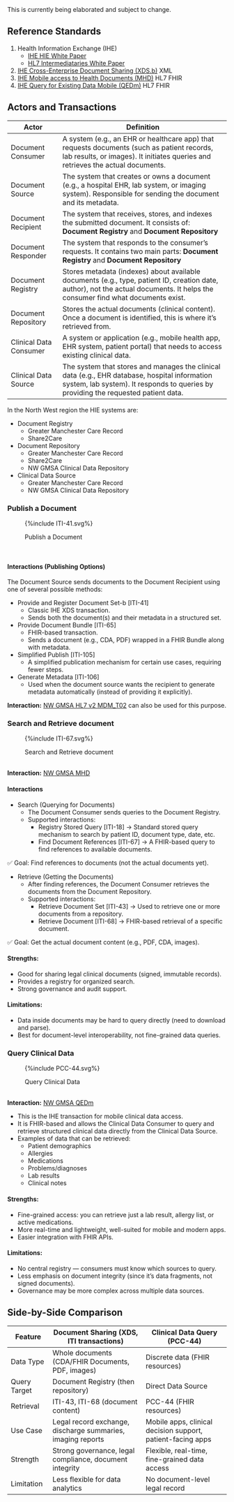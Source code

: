 <div class="alert alert-danger" role="alert">
This is currently being elaborated and subject to change.
</div>

## Reference Standards

1. Health Information Exchange (IHE)
   - [IHE HIE White Paper](https://profiles.ihe.net/ITI/HIE-Whitepaper/)
   - [HL7 Intermediataries White Paper](https://confluence.hl7.org/spaces/FHIR/pages/144967060/Intermediaries+White+Paper)
2. [IHE Cross-Enterprise Document Sharing (XDS.b)](https://profiles.ihe.net/ITI/TF/Volume1/ch-10.html) XML
3. [IHE Mobile access to Health Documents (MHD)](https://profiles.ihe.net/ITI/MHD/index.html) HL7 FHIR
4. [IHE Query for Existing Data Mobile (QEDm)](https://profiles.ihe.net/PCC/QEDm/index.html) HL7 FHIR

## Actors and Transactions

| Actor                  | Definition                                                                                                                                                                          |
|------------------------|-------------------------------------------------------------------------------------------------------------------------------------------------------------------------------------|
| Document Consumer      | A system (e.g., an EHR or healthcare app) that requests documents (such as patient records, lab results, or images). It initiates queries and retrieves the actual documents.       |
| Document Source        | The system that creates or owns a document (e.g., a hospital EHR, lab system, or imaging system). Responsible for sending the document and its metadata.                            |
| Document Recipient     | The system that receives, stores, and indexes the submitted document. It consists of: **Document Registry** and **Document Repository**                                             |                                                                                          |
| Document Responder     | The system that responds to the consumer’s requests. It contains two main parts: **Document Registry** and **Document Repository**                                                  |
| Document Registry      | Stores metadata (indexes) about available documents (e.g., type, patient ID, creation date, author), not the actual documents. It helps the consumer find what documents exist.     |
| Document Repository    | Stores the actual documents (clinical content). Once a document is identified, this is where it’s retrieved from.                                                                   | 
| Clinical Data Consumer | A system or application (e.g., mobile health app, EHR system, patient portal) that needs to access existing clinical data.                                                          |
| Clinical Data Source   | The system that stores and manages the clinical data (e.g., EHR database, hospital information system, lab system). It responds to queries by providing the requested patient data. |  

In the North West region the HIE systems are:

- Document Registry
    - Greater Manchester Care Record
    - Share2Care
- Document Repository
    - Greater Manchester Care Record
    - Share2Care
    - NW GMSA Clinical Data Repository
- Clinical Data Source
    - Greater Manchester Care Record
    - NW GMSA Clinical Data Repository

### Publish a Document

<figure>
{%include ITI-41.svg%}
<p id="fX.X.X.X-X" class="figureTitle">Publish a Document</p>
</figure>
<br clear="all">

#### Interactions (Publishing Options)

The Document Source sends documents to the Document Recipient using one of several possible methods:

- Provide and Register Document Set-b [ITI-41]
  - Classic IHE XDS transaction.
  - Sends both the document(s) and their metadata in a structured set.
- Provide Document Bundle [ITI-65]
  - FHIR-based transaction.
  - Sends a document (e.g., CDA, PDF) wrapped in a FHIR Bundle along with metadata.
- Simplified Publish [ITI-105]
  - A simplified publication mechanism for certain use cases, requiring fewer steps.
- Generate Metadata [ITI-106]
  - Used when the document source wants the recipient to generate metadata automatically (instead of providing it explicitly).

<div class="alert alert-info" role="alert">
<b>Interaction:</b> <a href="mdm_t02-original-document-notification-and-content" _target="_blank">NW GMSA HL7 v2 MDM_T02</a> can also be used for this purpose.
</div>

### Search and Retrieve document

<figure>
{%include ITI-67.svg%}
<p id="fX.X.X.X-X" class="figureTitle">Search and Retrieve document</p>
</figure>
<br clear="all">

<div class="alert alert-info" role="alert">
<b>Interaction:</b> <a href="MHD.html" _target="_blank">NW GMSA MHD</a> 
</div>

#### Interactions

- Search (Querying for Documents)
  - The Document Consumer sends queries to the Document Registry.
  - Supported interactions:
    - Registry Stored Query [ITI-18] → Standard stored query mechanism to search by patient ID, document type, date, etc.
    - Find Document References [ITI-67] → A FHIR-based query to find references to available documents.

✅ Goal: Find references to documents (not the actual documents yet).

- Retrieve (Getting the Documents)
  - After finding references, the Document Consumer retrieves the documents from the Document Repository.
  - Supported interactions:
    - Retrieve Document Set [ITI-43] → Used to retrieve one or more documents from a repository.
    - Retrieve Document [ITI-68] → FHIR-based retrieval of a specific document.

✅ Goal: Get the actual document content (e.g., PDF, CDA, images).   

#### Strengths:

- Good for sharing legal clinical documents (signed, immutable records).
- Provides a registry for organized search.
- Strong governance and audit support.

#### Limitations:

- Data inside documents may be hard to query directly (need to download and parse).
- Best for document-level interoperability, not fine-grained data queries.

### Query Clinical Data 

<figure>
{%include PCC-44.svg%}
<p id="fX.X.X.X-X" class="figureTitle">Query Clinical Data</p>
</figure>
<br clear="all">

<div class="alert alert-info" role="alert">
<b>Interaction:</b> <a href="QEDm.html" _target="_blank">NW GMSA QEDm</a> 
</div>

- This is the IHE transaction for mobile clinical data access.
- It is FHIR-based and allows the Clinical Data Consumer to query and retrieve structured clinical data directly from the Clinical Data Source.
- Examples of data that can be retrieved:
  - Patient demographics
  - Allergies
  - Medications
  - Problems/diagnoses
  - Lab results
  - Clinical notes

#### Strengths:

- Fine-grained access: you can retrieve just a lab result, allergy list, or active medications.
- More real-time and lightweight, well-suited for mobile and modern apps.
- Easier integration with FHIR APIs.

#### Limitations:

- No central registry — consumers must know which sources to query.
- Less emphasis on document integrity (since it’s data fragments, not signed documents).
- Governance may be more complex across multiple data sources.

## Side-by-Side Comparison

| Feature	      | Document Sharing (XDS, ITI transactions)	                    | Clinical Data Query (PCC-44)                                |
|---------------|--------------------------------------------------------------|-------------------------------------------------------------|
| Data Type     | 	Whole documents (CDA/FHIR Documents, PDF, images)	          | Discrete data (FHIR resources)                              |
| Query Target	 | Document Registry (then repository)	                         | Direct Data Source                                          |
| Retrieval     | ITI-43, ITI-68 (document content)                            | 	PCC-44 (FHIR resources)                                    |
| Use Case	     | Legal record exchange, discharge summaries, imaging reports	 | Mobile apps, clinical decision support, patient-facing apps |
| Strength	     | Strong governance, legal compliance, document integrity      | 	Flexible, real-time, fine-grained data access              |
| Limitation    | 	Less flexible for data analytics                            | 	No document-level legal record                             |
